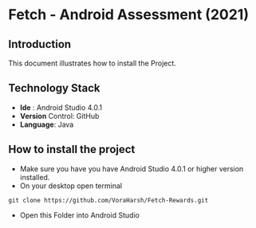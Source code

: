 # Fetch - Android Assessment (2021)
## Introduction
This document illustrates how to install the Project.

## Technology Stack
- **Ide** : Android Studio 4.0.1
- **Version** Control: GitHub
- **Language**: Java

## How to install the project 
- Make sure you have you have Android Studio 4.0.1 or higher version installed.
- On your desktop open terminal

```
git clone https://github.com/VoraHarsh/Fetch-Rewards.git
```
- Open this Folder into Android Studio
